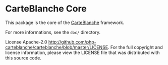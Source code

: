 CarteBlanche Core
=================

This package is the core of the [CarteBlanche](http://github.com/php-carteblanche/carteblanche) framework.

For more informations, see the `doc/` directory.

License Apache-2.0 <http://github.com/php-carteblanche/carteblanche/blob/master/LICENSE>.
For the full copyright and license information, please view the LICENSE
file that was distributed with this source code.
